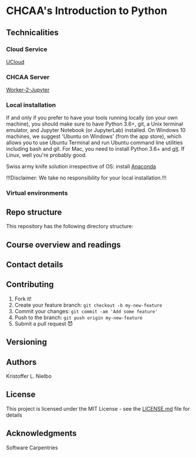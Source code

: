 # CHCAA's Introduction to Python #

## Technicalities

### Cloud Service
[UCloud](https://cloud.sdu.dk/app/login/)

### CHCAA Server
[Worker-2-Jupyter](https://worker02.chcaa.au.dk/jupyter/hub/login)

### Local installation
If and only if you prefer to have your tools running locally (on your own machine), you should make sure to have Python 3.6+, git, a Unix terminal emulator, and Jupyter Notebook (or JupyterLab) installed. On Windows 10 machines, we suggest 'Ubuntu on Windows' (from the app store), which allows you to use Ubuntu Terminal and run Ubuntu command line utilities including bash and git. For Mac, you need to install Python 3.6+ and [git](https://git-scm.com/book/en/v2/Getting-Started-Installing-Git). If Linux, well you're probably good.

Swiss army knife solution irrespective of OS: install [Anaconda](https://www.anaconda.com/products/individual-d)

!!!Disclaimer: We take no responsibility for your local installation.!!!

### Virtual environments
## Repo structure

This repository has the following directory structure:

## Course overview and readings

## Contact details

## Contributing

1. Fork it!
2. Create your feature branch: `git checkout -b my-new-feature`
3. Commit your changes: `git commit -am 'Add some feature'`
4. Push to the branch: `git push origin my-new-feature`
5. Submit a pull request :smiling_imp:

## Versioning


## Authors
Kristoffer L. Nielbo

## License

This project is licensed under the MIT License - see the [LICENSE.md](LICENSE.md) file for details

## Acknowledgments

Software Carpentries